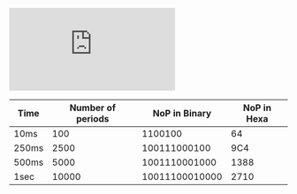 
![equation](https://latex.codecogs.com/gif.latex?T_%7Bclk%7D%3D%5Cfrac%7B1%7D%7Bf_%7Bclk%7D%7D%3D%5Cfrac%7B1%7D%7B10%20000%7D%3D0%2C1%20ms)

**Time** |**Number of periods**|**NoP in Binary**|**NoP in Hexa**
-----|-----------------|-------------|-----------
10ms|100|1100100|64
250ms|2500|100111000100|9C4
500ms|5000|1001110001000|1388
1sec|10000|10011100010000|2710
